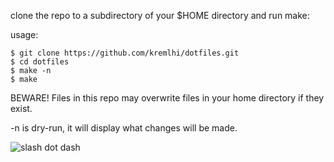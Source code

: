 clone the repo to a subdirectory of your $HOME directory and run make:

usage:

    $ git clone https://github.com/kremlhi/dotfiles.git
    $ cd dotfiles
    $ make -n
    $ make

BEWARE! Files in this repo may overwrite files in your home directory
if they exist.

-n is dry-run, it will display what changes will be made.

![slash dot dash](https://upload.wikimedia.org/wikipedia/it/thumb/e/e0/Slash_Dot_Dash_-_Fatboy_Slim.png/260px-Slash_Dot_Dash_-_Fatboy_Slim.png)
